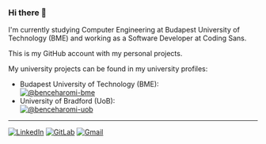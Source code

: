 ### Hi there 🚀

I'm currently studying Computer Engineering at Budapest University of Technology (BME) and working as a Software Developer at Coding Sans.

This is my GitHub account with my personal projects.

My university projects can be found in my university profiles:
* Budapest University of Technology (BME):\
  [![@benceharomi-bme](https://img.shields.io/badge/benceharomi--bme-313131?style=for-the-badge&logo=github)](https://github.com/benceharomi-bme) 
* University of Bradford (UoB):\
  [![@benceharomi-uob](https://img.shields.io/badge/benceharomi--uob-313131?style=for-the-badge&logo=github)](https://github.com/benceharomi-uob)

---

[![LinkedIn](https://img.shields.io/badge/LinkedIn-313131?style=for-the-badge&logo=linkedin&color=blue)](https://www.linkedin.com/in/benceharomi/)
[![GitLab](https://img.shields.io/badge/GitLab-313131?style=for-the-badge&logo=gitlab&color=grey)](https://gitlab.com/benceharomi/)
[![Gmail](https://img.shields.io/badge/Gmail-313131?style=for-the-badge&logo=gmail&logoColor=white&color=red)](mailto:bence.haromi@gmail.com)

